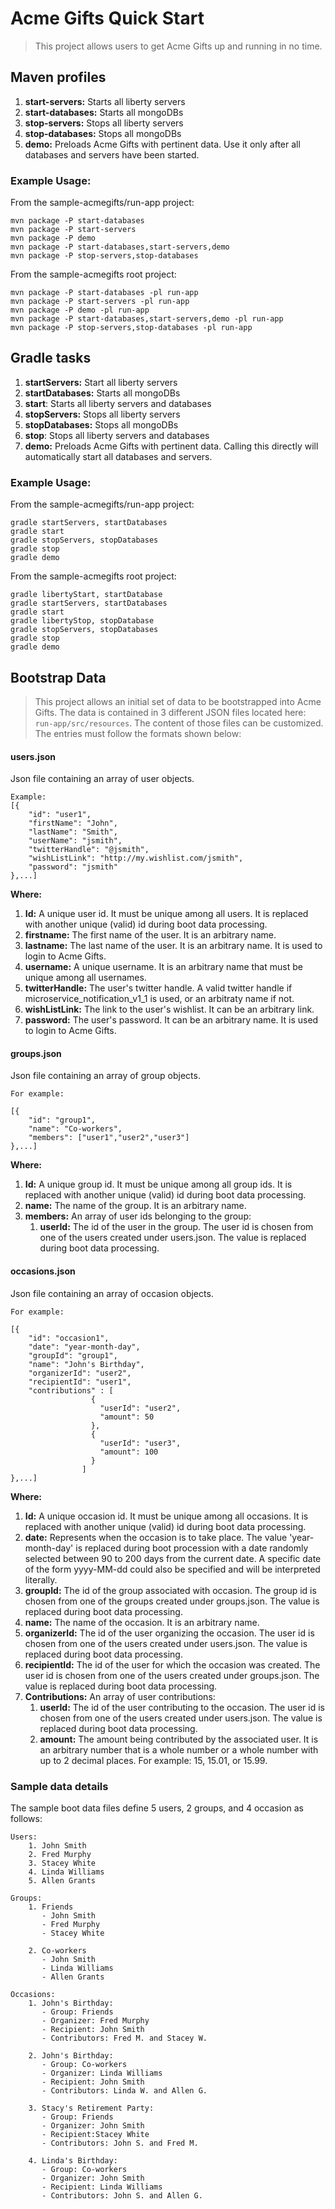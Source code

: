 # Acme Gifts Quick Start

> This project allows users to get Acme Gifts up and running in no time.

## Maven profiles

1. **start-servers:** Starts all liberty servers
1. **start-databases:** Starts all mongoDBs
1. **stop-servers:** Stops all liberty servers
1. **stop-databases:** Stops all mongoDBs
1. **demo:** Preloads Acme Gifts with pertinent data. Use it only after all databases and servers have been started.
   
### Example Usage:

From the sample-acmegifts/run-app project:
```
mvn package -P start-databases  
mvn package -P start-servers  
mvn package -P demo  
mvn package -P start-databases,start-servers,demo  
mvn package -P stop-servers,stop-databases  
```

From the sample-acmegifts root project:
```
mvn package -P start-databases -pl run-app  
mvn package -P start-servers -pl run-app  
mvn package -P demo -pl run-app  
mvn package -P start-databases,start-servers,demo -pl run-app  
mvn package -P stop-servers,stop-databases -pl run-app  
```

## Gradle tasks

1. **startServers:** Start all liberty servers
1. **startDatabases:** Starts all mongoDBs
1. **start**: Starts all liberty servers and databases
1. **stopServers:** Stops all liberty servers
1. **stopDatabases:** Stops all mongoDBs
1. **stop**: Stops all liberty servers and databases
1. **demo:** Preloads Acme Gifts with pertinent data. Calling this directly will automatically start all databases and servers.

### Example Usage:
From the sample-acmegifts/run-app project:

```
gradle startServers, startDatabases
gradle start
gradle stopServers, stopDatabases
gradle stop
gradle demo
```

From the sample-acmegifts root project:
```
gradle libertyStart, startDatabase
gradle startServers, startDatabases
gradle start
gradle libertyStop, stopDatabase
gradle stopServers, stopDatabases
gradle stop
gradle demo
```

        
## Bootstrap Data

> This project allows an initial set of data to be bootstrapped into Acme Gifts. The data is contained in
3 different JSON files located here: `run-app/src/resources`. The content of those files can be customized. The entries must follow
the formats shown below: 

#### users.json 

Json file containing an array of user objects. 
    
    Example:
    [{
        "id": "user1",
        "firstName": "John",
        "lastName": "Smith",
        "userName": "jsmith",
        "twitterHandle": "@jsmith",
        "wishListLink": "http://my.wishlist.com/jsmith",
        "password": "jsmith"
    },...]


**Where:**

1. **Id:** A unique user id. It must be unique among all users. It is replaced with another unique (valid) id during boot data processing.
1. **firstname:** The first name of the user. It is an arbitrary name.
1. **lastname:** The last name of the user. It is an arbitrary name. It is used to login to Acme Gifts.
1. **username:** A unique username. It is an arbitrary name that must be unique among all usernames.
1. **twitterHandle:** The user's twitter handle. A valid twitter handle if microservice_notification_v1_1  is used, or an arbitraty name if not.
1. **wishListLink:** The link to the user's wishlist. It can be an arbitrary link.
1. **password:** The user's password. It can be an arbitrary name. It is used to login to Acme Gifts.


#### groups.json 

Json file containing an array of group objects. 
    
    For example:
    
    [{
        "id": "group1",
        "name": "Co-workers",
        "members": ["user1","user2","user3"]
    },...]
 
**Where:**
    
1. **Id:** A unique group id. It must be unique among all group ids. It is replaced with another unique (valid) id during boot data processing.
1. **name:** The name of the group. It is an arbitrary name.
1. **members:** An array of user ids belonging to the group:
    1. **userId:** The id of the user in the group. The user id is chosen from one of the users created under users.json. The value is replaced during boot data processing.


#### occasions.json 

Json file containing an array of occasion objects. 

    For example:
    
    [{
        "id": "occasion1",
        "date": "year-month-day",
        "groupId": "group1",
        "name": "John's Birthday",
        "organizerId": "user2",
        "recipientId": "user1",
        "contributions" : [
                      {
                        "userId": "user2",
                        "amount": 50
                      },
                      {
                        "userId": "user3",
                        "amount": 100
                      }
                    ]
    },...]


**Where:**
    
1. **Id:** A unique occasion id. It must be unique among all occasions. It is replaced with another unique (valid) id during boot data processing.
1. **date:** Represents when the occasion is to take place. The value 'year-month-day' is replaced
        during boot procession with a date randomly selected between 90 to 200 days from the current date.
    A specific date of the form yyyy-MM-dd could also be specified and will be interpreted literally.   
1. **groupId:** The id of the group associated with occasion. The group id is chosen from one of the groups created under groups.json. The value is replaced during boot data processing.
1. **name:** The name of the occasion. It is an arbitrary name.
1. **organizerId:** The id of the user organizing the occasion. The user id is chosen from one of the users created under users.json. The value is replaced during boot data processing.
1. **recipientId:** The id of the user for which the occasion was created. The user id is chosen from one of the users created under groups.json. The value is replaced during boot data processing.
1. **Contributions:** An array of user contributions:
    1. **userId:** The id of the user contributing to the occasion. The user id is chosen from one of the users created under users.json. The value is replaced during boot data processing.
    1. **amount:** The amount being contributed by the associated user. It is an arbitrary number that is a whole number or a whole number with up to 2 decimal places. For example: 15, 15.01, or 15.99.


### Sample data details
    
The sample boot data files define 5 users, 2 groups, and 4 occasion as follows:

    Users: 
        1. John Smith 
        2. Fred Murphy 
        3. Stacey White 
        4. Linda Williams 
        5. Allen Grants      

    Groups: 
        1. Friends 
           - John Smith 
           - Fred Murphy 
           - Stacey White 

        2. Co-workers 
           - John Smith 
           - Linda Williams 
           - Allen Grants 

    Occasions:
        1. John's Birthday: 
           - Group: Friends 
           - Organizer: Fred Murphy 
           - Recipient: John Smith 
           - Contributors: Fred M. and Stacey W. 
    
        2. John's Birthday: 
           - Group: Co-workers 
           - Organizer: Linda Williams 
           - Recipient: John Smith 
           - Contributors: Linda W. and Allen G. 
           
        3. Stacy's Retirement Party: 
           - Group: Friends 
           - Organizer: John Smith 
           - Recipient:Stacey White 
           - Contributors: John S. and Fred M. 
           
        4. Linda's Birthday: 
           - Group: Co-workers 
           - Organizer: John Smith 
           - Recipient: Linda Williams 
           - Contributors: John S. and Allen G.
